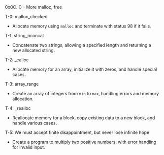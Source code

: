 0x0C. C - More malloc, free

T-0: malloc_checked
- Allocate memory using `malloc` and terminate with status 98 if it fails.

T-1: string_nconcat
- Concatenate two strings, allowing a specified length and returning a new allocated string.

T-2: _calloc
- Allocate memory for an array, initialize it with zeros, and handle special cases.

T-3: array_range
- Create an array of integers from `min` to `max`, handling errors and memory allocation.

T-4: _realloc
- Reallocate memory for a block, copy existing data to a new block, and handle various cases.

T-5: We must accept finite disappointment, but never lose infinite hope
- Create a program to multiply two positive numbers, with error handling for invalid input.

